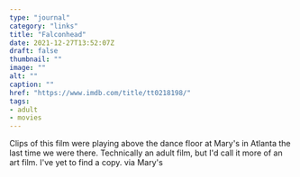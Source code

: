 ```yaml
---
type: "journal"
category: "links"
title: "Falconhead"
date: 2021-12-27T13:52:07Z
draft: false
thumbnail: ""
image: ""
alt: ""
caption: ""
href: "https://www.imdb.com/title/tt0218198/"
tags:
- adult
- movies
---
```


Clips of this film were playing above the dance floor at Mary's in Atlanta the last time we were there. Technically an adult film, but I'd call it more of an art film. I've yet to find a copy. via Mary's
